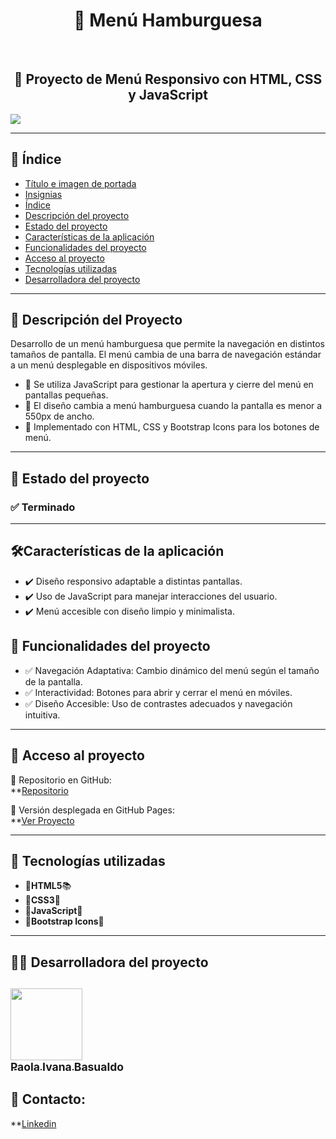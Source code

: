 <h1 id="titulo-e-imagen-de-portada" align="center">
  🍔 Menú Hamburguesa
</h1>  <br>

<h2 align="center">
  📌 Proyecto de Menú Responsivo con HTML, CSS y JavaScript
</h2>
<p id="insignias" align="left">
   <img src="https://img.shields.io/badge/STATUS-TERMINADO-blue">
</p>

---

## 📌 Índice

- [Título e imagen de portada](#titulo-e-imagen-de-portada)
- [Insignias](#insignias)
- [Índice](#-índice)
- [Descripción del proyecto](#-descripción-del-proyecto)
- [Estado del proyecto](#-estado-del-proyecto)
- [Características de la aplicación](#características-de-la-aplicación)
- [Funcionalidades del proyecto](#-funcionalidades-del-proyecto)
- [Acceso al proyecto](#-acceso-al-proyecto)
- [Tecnologías utilizadas](#-tecnologías-utilizadas)
- [Desarrolladora del proyecto](#-desarrolladora-del-proyecto)

---

## 📖 Descripción del Proyecto

Desarrollo de un menú hamburguesa que permite la navegación en distintos tamaños de pantalla. El menú cambia de una barra de navegación estándar a un menú desplegable en dispositivos móviles.

<ul>
  <li>🔹 Se utiliza JavaScript para gestionar la apertura y cierre del menú en pantallas pequeñas.</li>
  <li>🔹 El diseño cambia a menú hamburguesa cuando la pantalla es menor a 550px de ancho.</li>
  <li>🔹 Implementado con HTML, CSS y Bootstrap Icons para los botones de menú.</li>
</ul>

---

## 🚧 Estado del proyecto  

<h3 align="left">
  ✅ Terminado
</h3>

---
## 🛠️Características de la aplicación  

<ul>
  <li>✔️ Diseño responsivo adaptable a distintas pantallas.</li>
  <li>✔️ Uso de JavaScript para manejar interacciones del usuario.</li>
  <li>✔️ Menú accesible con diseño limpio y minimalista.</li>
</ul>

## 🔧 Funcionalidades del proyecto  

<ul>
  <li>✅ Navegación Adaptativa: Cambio dinámico del menú según el tamaño de la pantalla.</li>
  <li>✅ Interactividad: Botones para abrir y cerrar el menú en móviles.</li>
  <li>✅ Diseño Accesible: Uso de contrastes adecuados y navegación intuitiva.</li>
</ul>

---

## 📁 Acceso al proyecto  

🔗 Repositorio en GitHub:  
**[Repositorio](https://github.com/PaolaBasualdo/menu-hamburguesa)

🔗 Versión desplegada en GitHub Pages:  
**[Ver Proyecto](https://paolabasualdo.github.io/menu-hamburguesa/)  

---

## 🚀 Tecnologías utilizadas  

<ul>
  <li>🔹<strong>HTML5</strong>📚</li>
  <li>🔹<strong>CSS3</strong>💚</li>
  <li>🔹<strong>JavaScript</strong>💪</li>
  <li>🔹<strong>Bootstrap Icons</strong>📸</li>
</ul>

---

## 👩‍💻 Desarrolladora del proyecto  

[<img src="https://avatars.githubusercontent.com/u/117169838?v=4" width=115><br><sub>Paola Ivana Basualdo</sub>](https://github.com/PaolaBasualdo) 
---

## 📩 Contacto: 

**[Linkedin](https://www.linkedin.com/in/paola-ivana-basualdo/)



















